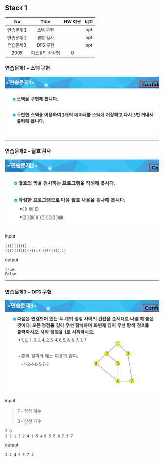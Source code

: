 ## Stack 1

|     No     |      Title      | HW 여부 | 비고 |
| :--------: | :-------------: | :-----: | :--: |
| 연습문제 1 |    스택 구현    |         | ppt  |
| 연습문제 2 |    괄호 검사    |         | ppt  |
| 연습문제3  |    DFS 구현     |         | ppt  |
|    2005    | 파스칼의 삼각형 |    O    |      |




### 연습문제1 - 스택 구현

![1](0221.assets/1.png)


---



### 연습문제2 - 괄호 검사

![2](0221.assets/2.png)

input

```
()()((()))
((()((((()()((()())((())))))
```

output

```
True
False
```



---



### 연습문제3 - DFS 구현

![3](0221.assets/3.png)

input 

> 7 - 정점 개수
>
> 8 - 간선 개수

```
7 8
1 2 1 3 2 4 2 5 4 6 5 6 6 7 3 7
```


output

```
1 2 4 6 5 7 3
```

